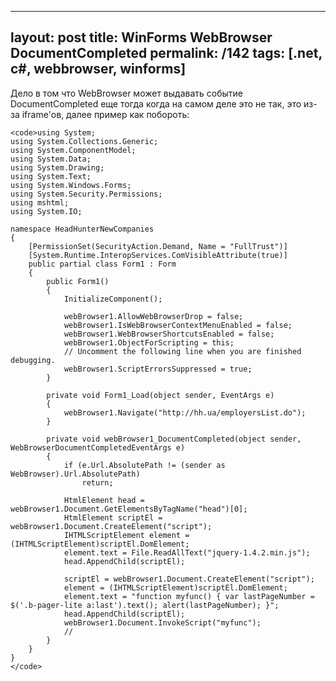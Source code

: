 ---
layout: post
title: WinForms WebBrowser DocumentCompleted
permalink: /142
tags: [.net, c#, webbrowser, winforms]
----

Дело в том что WebBrowser может выдавать событие DocumentCompleted еще тогда
когда на самом деле это не так, это из-за iframe'ов, далее пример как
побороть:

    
    <code>using System;
    using System.Collections.Generic;
    using System.ComponentModel;
    using System.Data;
    using System.Drawing;
    using System.Text;
    using System.Windows.Forms;
    using System.Security.Permissions;
    using mshtml;
    using System.IO;
    
    namespace HeadHunterNewCompanies
    {
        [PermissionSet(SecurityAction.Demand, Name = "FullTrust")]
        [System.Runtime.InteropServices.ComVisibleAttribute(true)]
        public partial class Form1 : Form
        {
            public Form1()
            {
                InitializeComponent();
    
                webBrowser1.AllowWebBrowserDrop = false;
                webBrowser1.IsWebBrowserContextMenuEnabled = false;
                webBrowser1.WebBrowserShortcutsEnabled = false;
                webBrowser1.ObjectForScripting = this;
                // Uncomment the following line when you are finished debugging.
                webBrowser1.ScriptErrorsSuppressed = true;
            }
    
            private void Form1_Load(object sender, EventArgs e)
            {
                webBrowser1.Navigate("http://hh.ua/employersList.do");
            }
    
            private void webBrowser1_DocumentCompleted(object sender, WebBrowserDocumentCompletedEventArgs e)
            {
                if (e.Url.AbsolutePath != (sender as WebBrowser).Url.AbsolutePath)
                    return; 
    
                HtmlElement head = webBrowser1.Document.GetElementsByTagName("head")[0];
                HtmlElement scriptEl = webBrowser1.Document.CreateElement("script");
                IHTMLScriptElement element = (IHTMLScriptElement)scriptEl.DomElement;
                element.text = File.ReadAllText("jquery-1.4.2.min.js");
                head.AppendChild(scriptEl);
    
                scriptEl = webBrowser1.Document.CreateElement("script");
                element = (IHTMLScriptElement)scriptEl.DomElement;
                element.text = "function myfunc() { var lastPageNumber = $('.b-pager-lite a:last').text(); alert(lastPageNumber); }";
                head.AppendChild(scriptEl);
                webBrowser1.Document.InvokeScript("myfunc");
                //
            }
        }
    }
    </code>

